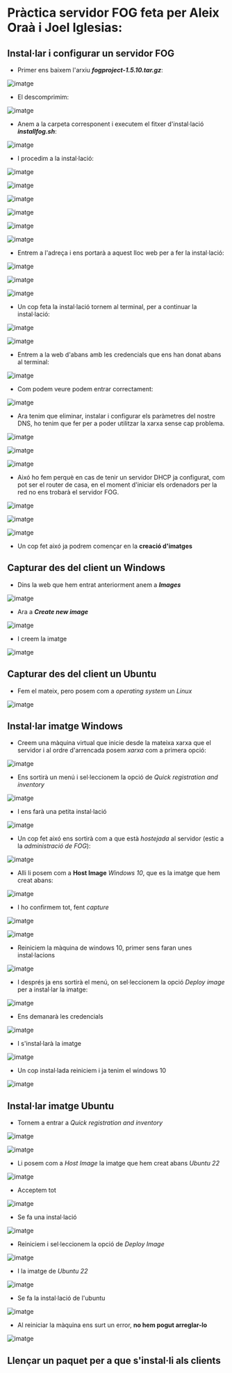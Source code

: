 # Pràctica servidor FOG feta per **Aleix Oraà** i **Joel Iglesias**:

## Instal·lar i configurar un servidor FOG
- Primer ens baixem l'arxiu ***fogproject-1.5.10.tar.gz***:

 ![imatge](https://github.com/JoelIgle/m1/assets/114901284/89ee1930-bec1-41bc-969f-c500def8bfb4)

- El descomprimim:

![imatge](https://github.com/JoelIgle/m1/assets/114901284/27c78f14-159b-419d-b310-190a466aa65d)

- Anem a la carpeta corresponent i executem el fitxer d'instal·lació ***installfog.sh***:

![imatge](https://github.com/JoelIgle/m1/assets/114901284/de37b451-5962-40a7-af8f-7724d7760678)

- I procedim a la instal·lació:

![imatge](https://github.com/JoelIgle/m1/assets/114901284/7bb875a4-04e9-4328-bbe5-7ef6896a4191)

![imatge](https://github.com/JoelIgle/m1/assets/114901284/4581cc8e-430e-4405-abf6-10da84b6ef81)

![imatge](https://github.com/JoelIgle/m1/assets/114901284/f755ccd5-5546-40e9-b7b2-881fd03e70c4)

![imatge](https://github.com/JoelIgle/m1/assets/114901284/1bb20be4-a5d1-4a4b-8784-47c0d036fac6)

![imatge](https://github.com/JoelIgle/m1/assets/114901284/8d0d5869-5a66-4762-aee5-d07d45473d7e)

![imatge](https://github.com/JoelIgle/m1/assets/114901284/cb97ba64-459b-483b-96ad-f32fbc7cedce)

- Entrem a l'adreça i ens portarà a aquest lloc web per a fer la instal·lació:

![imatge](https://github.com/JoelIgle/m1/assets/114901284/d4b39cdf-d8dc-4bb0-a33e-8ec5d8e1990a)

![imatge](https://github.com/JoelIgle/m1/assets/114901284/82da6645-e07b-4376-a5b0-73245bd99d41)

![imatge](https://github.com/JoelIgle/m1/assets/114901284/af3bb3ca-dffa-4a41-adbe-7a8b3b86bcee)


- Un cop feta la instal·lació tornem al terminal, per a continuar la instal·lació:

![imatge](https://github.com/JoelIgle/m1/assets/114901284/9f8d0a31-9399-4b50-9c0e-06428f727541)

![imatge](https://github.com/JoelIgle/m1/assets/114901284/1b902dce-4233-4994-9ae6-72116269c8de)


- Entrem a la web d'abans amb les credencials que ens han donat abans al terminal:

![imatge](https://github.com/JoelIgle/m1/assets/114901284/e326875a-b51a-4e4c-ad5d-2c02081488d8)

- Com podem veure podem entrar correctament:

![imatge](https://github.com/JoelIgle/m1/assets/114901284/8f1cb678-a629-4804-92c9-d60a6e540d74)


- Ara tenim que eliminar, instalar i configurar els paràmetres del nostre DNS, ho tenim que fer per a poder utilitzar la xarxa sense cap problema.

![imatge](https://github.com/JoelIgle/m1/assets/114901284/d80051af-3baa-4bfb-8940-5aec2bb76c8c)

![imatge](https://github.com/JoelIgle/m1/assets/114901284/7c79c92f-7545-4c3f-9e42-509fcc00a673)

![imatge](https://github.com/JoelIgle/m1/assets/114901284/d845b39f-ccf0-4a66-ab1c-146264f776b9)

- Aixó ho fem perquè en cas de tenir un servidor DHCP ja configurat, com pot ser el router de casa, en el moment d'iniciar els ordenadors per la red no ens trobarà el servidor FOG. 

![imatge](https://github.com/JoelIgle/m1/assets/114901284/2def4145-5135-4358-8b2c-ad0aa8f3cb27)

![imatge](https://github.com/JoelIgle/m1/assets/114901284/af226a44-39ea-44b6-9f45-f3f9dd486f0d)

![imatge](https://github.com/JoelIgle/m1/assets/114901284/c64aa995-79fb-4813-9197-eea345837832)

- Un cop fet aixó ja podrem començar en la **creació d'imatges**

## Capturar des del client un Windows

- Dins la web que hem entrat anteriorment anem a ***Images***

![imatge](https://github.com/JoelIgle/m1/assets/114901284/70fd60df-b205-4842-ac47-866d7c24e5f6)

- Ara a ***Create new image***

![imatge](https://github.com/JoelIgle/m1/assets/114901284/d80c9f1e-0298-4726-bbe6-ab918b29428f)

- I creem la imatge

![imatge](https://github.com/JoelIgle/m1/assets/114901284/ab4c43bb-22c0-4f64-b494-70c2ad2f2d9a)

## Capturar des del client un Ubuntu

- Fem el mateix, pero posem com a *operating system* un *Linux*

![imatge](https://github.com/JoelIgle/m1/assets/114901284/b62829fb-11ea-419d-a0ea-24e53ac404f2)

## Instal·lar imatge Windows
- Creem una màquina virtual que inicie desde la mateixa xarxa que el servidor i al ordre d'arrencada posem *xarxa* com a primera opció:

![imatge](https://github.com/JoelIgle/m1/assets/114901284/f7e17e75-42e5-4714-a059-09eed41e65d2)

- Ens sortirà un menú i sel·leccionem la opció de *Quick registration and inventory*

![imatge](https://github.com/JoelIgle/m1/assets/114901284/f6d33da5-e113-43e5-974d-8d9c7ac0f0f4)

- I ens farà una petita instal·lació

![imatge](https://github.com/JoelIgle/m1/assets/114901284/087b60aa-f7bd-41db-a784-bdaa791b50ca)

- Un cop fet aixó ens sortirà com a que està *hostejada* al servidor (estic a la *administració de FOG*):

![imatge](https://github.com/JoelIgle/m1/assets/114901284/deff0cff-cfdf-45aa-991a-2d13f4b47157)

- Alli li posem com a **Host Image** *Windows 10*, que es la imatge que hem creat abans:

![imatge](https://github.com/JoelIgle/m1/assets/114901284/be8588b6-a12d-4043-b0c2-a75d33a95166)

- I ho confirmem tot, fent *capture*

![imatge](https://github.com/JoelIgle/m1/assets/114901284/d8f27b70-26b2-478d-8353-ba4acbfd3f55)

![imatge](https://github.com/JoelIgle/m1/assets/114901284/61ea2575-2ebc-475a-bdb3-111013f3351b)

- Reiniciem la màquina de windows 10, primer sens faran unes instal·lacions
 
![imatge](https://github.com/JoelIgle/m1/assets/114901284/603073fd-6e5c-42b2-8913-49993ad429b0)

- I després ja ens sortirà el menú, on sel·leccionem la opció *Deploy image* per a instal·lar la imatge:

![imatge](https://github.com/JoelIgle/m1/assets/114901284/71138eed-6b46-45d7-8453-86994357e336)

- Ens demanarà les credencials

![imatge](https://github.com/JoelIgle/m1/assets/114901284/d4383985-4231-4da9-a394-86025fd0d745)

- I s'instal·larà la imatge

![imatge](https://github.com/JoelIgle/m1/assets/114901284/08f820f1-bc9d-48a9-a5fa-986f10c86007)

- Un cop instal·lada reiniciem i ja tenim el windows 10

![imatge](https://github.com/JoelIgle/m1/assets/114901284/130e398a-b001-412d-8954-158827225557)

## Instal·lar imatge Ubuntu
- Tornem a entrar a *Quick registration and inventory*

![imatge](https://github.com/JoelIgle/m1/assets/114901284/027c0043-2e65-4927-bf6d-37f1205b9008)

![imatge](https://github.com/JoelIgle/m1/assets/114901284/77b04b48-1fa9-49ff-b902-d1904a2d2e1f)

- Li posem com a *Host Image* la imatge que hem creat abans *Ubuntu 22*

![imatge](https://github.com/JoelIgle/m1/assets/114901284/b09189f5-fab4-4585-9d89-f14b878883dc)

- Acceptem tot

![imatge](https://github.com/JoelIgle/m1/assets/114901284/7636bffd-5d2a-4f5e-b86b-f8331f4c38ad)

- Se fa una instal·lació

![imatge](https://github.com/JoelIgle/m1/assets/114901284/e946d2e0-01c8-4a60-8889-b53fdef3edbc)

- Reiniciem i sel·leccionem la opció de *Deploy Image*

![imatge](https://github.com/JoelIgle/m1/assets/114901284/4ac7d754-1a92-4d39-b68c-f23e58624a55)

- I la imatge de *Ubuntu 22*

![imatge](https://github.com/JoelIgle/m1/assets/114901284/5414f3db-e412-40fb-bb84-f52d064a5baf)

- Se fa la instal·lació de l'ubuntu

![imatge](https://github.com/JoelIgle/m1/assets/114901284/527e3b06-429c-4d3b-a18f-3c9860e90658)

- Al reiniciar la màquina ens surt un error, **no hem pogut arreglar-lo**

![imatge](https://github.com/JoelIgle/m1/assets/114901284/08a21090-2d1d-4170-a5a9-66d8ebccbaa6)

## Llençar un paquet per a que s'instal·li als clients
